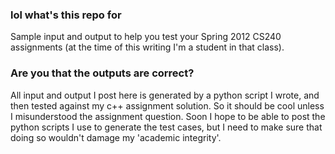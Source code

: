 ### lol what's this repo for
Sample input and output to help you test your Spring 2012 CS240 assignments (at the time of this writing I'm a student in that class).

### Are you that the outputs are correct?
All input and output I post here is generated by a python script I wrote, and then tested against my c++ assignment solution. So it should be cool unless I misunderstood the assignment question. Soon I hope to be able to post the python scripts I use to generate the test cases, but I need to make sure that doing so wouldn't damage my 'academic integrity'.